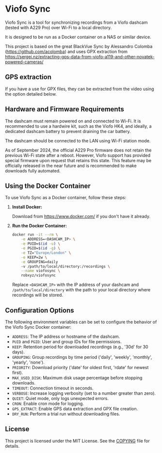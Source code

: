 # Viofo Sync

Viofo Sync is a tool for synchronizing recordings from a Viofo dashcam (tested with A229 Pro) over Wi-Fi to a local directory.

It is designed to be run as a Docker container on a NAS or similar device.

This project is based on the great BlackVue Sync by Alessandro Colomba (https://github.com/acolomba) and uses GPX extraction from https://sergei.nz/extracting-gps-data-from-viofo-a119-and-other-novatek-powered-cameras/

## GPS extraction

If you have a use for GPX files, they can be extracted from the video using the option detailed below.

## Hardware and Firmware Requirements

The dashcam must remain powered on and connected to Wi-Fi. It is recommended to use a hardwire kit, such as the Viofo HK4, and ideally, a dedicated dashcam battery to prevent draining the car battery.

The dashcam should be connected to the LAN using Wi-Fi station mode.

As of September 2024, the official A229 Pro firmware does not retain the previous Wi-Fi state after a reboot. However, Viofo support has provided special firmware upon request that retains this state. This feature may be officially released in the near future and is recommended to make downloads fully automated.

## Using the Docker Container

To use Viofo Sync as a Docker container, follow these steps:

1. **Install Docker:**

    Download from https://www.docker.com/ if you don't have it already.

2. **Run the Docker Container:**
   ```bash
   docker run -it --rm \
       -e ADDRESS=<DASHCAM_IP> \
       -e PUID=$(id -u) \
       -e PGID=$(id -g) \
       -e TZ="Europe/London" \
       -e KEEP=2w \
       -e GROUPING=daily
       -v /path/to/local/directory:/recordings \
       --name viofosync \
       robxyz/viofosync
   ```

   Replace `<DASHCAM_IP>` with the IP address of your dashcam and `/path/to/local/directory` with the path to your local directory where recordings will be stored.

## Configuration Options

The following environment variables can be set to configure the behavior of the Viofo Sync Docker container:

- `ADDRESS`: The IP address or hostname of the dashcam.
- `PUID` and `PGID`: User and group IDs for file permissions.
- `KEEP`: Retention period for downloaded recordings (e.g., '30d' for 30 days).
- `GROUPING`: Group recordings by time period ('daily', 'weekly', 'monthly', 'yearly', 'none').
- `PRIORITY`: Download priority ('date' for oldest first, 'rdate' for newest first).
- `MAX_USED_DISK`: Maximum disk usage percentage before stopping downloads.
- `TIMEOUT`: Connection timeout in seconds.
- `VERBOSE`: Increase logging verbosity (set to a number greater than zero).
- `QUIET`: Quiet mode, only logs unexpected errors.
- `CRON`: Enable cron mode for logging.
- `GPS_EXTRACT`: Enable GPS data extraction and GPX file creation.
- `DRY_RUN`: Perform a trial run without downloading files.

## License

This project is licensed under the MIT License. See the [COPYING](COPYING) file for details.
